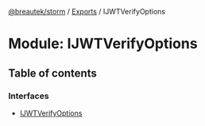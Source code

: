 [@breautek/storm](../README.md) / [Exports](../modules.md) / IJWTVerifyOptions

# Module: IJWTVerifyOptions

## Table of contents

### Interfaces

- [IJWTVerifyOptions](../interfaces/ijwtverifyoptions.ijwtverifyoptions-1.md)
